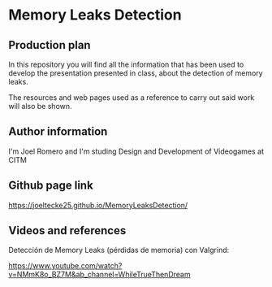 # Memory Leaks Detection

## Production plan

In this repository you will find all the information that has been used to develop the presentation presented in class, about the detection of memory leaks.

The resources and web pages used as a reference to carry out said work will also be shown.

## Author information

I'm Joel Romero and I'm studing Design and Development of Videogames at CITM

## Github page link

https://joeltecke25.github.io/MemoryLeaksDetection/

## Videos and references

Detección de Memory Leaks (pérdidas de memoria) con Valgrind:

https://www.youtube.com/watch?v=NMmK8o_BZ7M&ab_channel=WhileTrueThenDream
